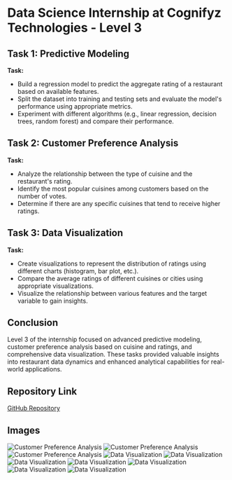 # Data Science Internship at Cognifyz Technologies - Level 3

## Task 1: Predictive Modeling

**Task:**
- Build a regression model to predict the aggregate rating of a restaurant based on available features.
- Split the dataset into training and testing sets and evaluate the model's performance using appropriate metrics.
- Experiment with different algorithms (e.g., linear regression, decision trees, random forest) and compare their performance.

## Task 2: Customer Preference Analysis

**Task:**
- Analyze the relationship between the type of cuisine and the restaurant's rating.
- Identify the most popular cuisines among customers based on the number of votes.
- Determine if there are any specific cuisines that tend to receive higher ratings.

## Task 3: Data Visualization

**Task:**
- Create visualizations to represent the distribution of ratings using different charts (histogram, bar plot, etc.).
- Compare the average ratings of different cuisines or cities using appropriate visualizations.
- Visualize the relationship between various features and the target variable to gain insights.

## Conclusion

Level 3 of the internship focused on advanced predictive modeling, customer preference analysis based on cuisine and ratings, and comprehensive data visualization. These tasks provided valuable insights into restaurant data dynamics and enhanced analytical capabilities for real-world applications.

## Repository Link

[GitHub Repository](https://github.com/Nayeem-stud/Cognifyz-Level-3.git)

## Images

![Customer Preference Analysis](LEVEL-3/task-2-1.png)
![Customer Preference Analysis](LEVEL-3/task-2-2.png)
![Customer Preference Analysis](LEVEL-3/task-2-3.png)
![Data Visualization](LEVEL-3/task-3-1.png)
![Data Visualization](LEVEL-3/task-3-2.png)
![Data Visualization](LEVEL-3/task-3-3.png)
![Data Visualization](LEVEL-3/task-3-4.png)
![Data Visualization](LEVEL-3/task-3-5.png)
![Data Visualization](LEVEL-3/task-3-6.png)
![Data Visualization](LEVEL-3/task-3-7.png)


